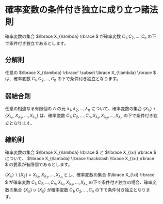 # 確率変数の条件付き独立に成り立つ諸法則
確率変数の集合 $\lbrace X_{\lambda} \rbrace $ が確率変数 $C_{1}, C_{2}, \dots, C_{n}$ の下で条件付き独立であるとします。

## 分解則
任意の $\lbrace X_{\lambda} \rbrace' \subset \lbrace X_{\lambda} \rbrace $ は、確率変数 $C_{1}, C_{2}, \dots, C_{n}$ の下で条件付き独立となります。

## 弱結合則
任意の相違なる有限個の $\Lambda$ の元 $\lambda_{1}, \lambda_{2}, \dots, \lambda_{n}$ について、確率変数の集合 $\lbrace X_{\lambda} \rbrace \backslash \lbrace X_{\lambda_{1}}, X_{\lambda_{2}}, \dots, X_{\lambda_{n}} \rbrace$ は、確率変数 $C_{1}, C_{2}, \dots, C_{n}, X_{\lambda_{1}}, X_{\lambda_{2}}, \dots, X_{\lambda_{n}}$ の下で条件付き独立となります。

## 縮約則
確率変数の集合 $\lbrace X_{\lambda} \rbrace $ と $\lbrace X_{\xi} \rbrace $ について、 $\lbrace X_{\lambda} \rbrace \backslash \lbrace X_{\xi} \rbrace $ の要素が有限個であるとします。

$\lbrace X_{\lambda} \rbrace \backslash \lbrace X_{\xi} \rbrace = X_{\lambda_{1}}, X_{\lambda_{2}}, \dots, X_{\lambda_{n}}$ とし、確率変数の集合 $\lbrace X_{\xi} \rbrace $ が確率変数 $C_{1}, C_{2}, \dots, C_{n}, X_{\lambda_{1}}, X_{\lambda_{2}}, \dots, X_{\lambda_{n}}$ の下で条件付き独立の場合、確率変数の集合 $\lbrace X_{\lambda} \rbrace \cup \lbrace X_{\xi} \rbrace$ が確率変数 $C_{1}, C_{2}, \dots, C_{n}$ の下で条件付き独立となります。